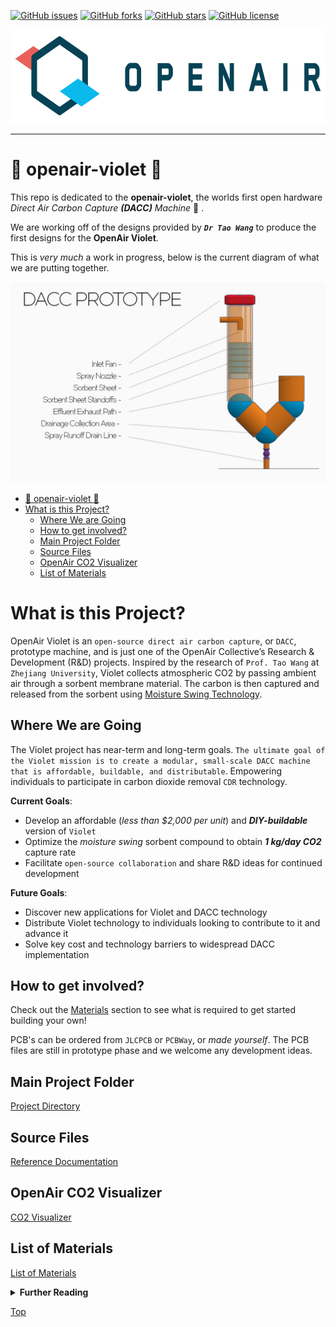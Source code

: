 [![GitHub issues](https://img.shields.io/github/issues/openair-collective/openair-violet?style=plastic)](https://github.com/openair-collective/openair-violet/issues) [![GitHub forks](https://img.shields.io/github/forks/openair-collective/openair-violet?style=plastic)](https://github.com/openair-collective/openair-violet/network) [![GitHub stars](https://img.shields.io/github/stars/openair-collective/openair-violet?style=plastic)](https://github.com/openair-collective/openair-violet/stargazers) [![GitHub license](https://img.shields.io/github/license/openair-collective/openair-violet?style=plastic)](https://github.com/openair-collective/openair-violet/blob/master/LICENSE)

<p align="center">
   <img width="550px" height="150px" title="Open-Air-Logo" src="imgs/openair-logo.png">
</p>

---

# :seedling: openair-violet :seedling:

This repo is dedicated to the **openair-violet**, the worlds first open hardware *Direct Air Carbon Capture* ***(DACC)*** *Machine* :cactus: .

We are working off of the designs provided by ***`Dr Tao Wang`*** to produce the first designs for the **OpenAir Violet**.

This is *very much* a work in progress, below is the current diagram of what we are putting together.

![DACC Diagram](/imgs/DACC.png/)

- [:seedling: openair-violet :seedling:](#seedling-openair-violet-seedling)
- [What is this Project?](#what-is-this-project)
  - [Where We are Going](#where-we-are-going)
  - [How to get involved?](#how-to-get-involved)
  - [Main Project Folder](#main-project-folder)
  - [Source Files](#source-files)
  - [OpenAir CO2 Visualizer](#openair-co2-visualizer)
  - [List of Materials](#list-of-materials)

# What is this Project?

OpenAir Violet is an `open-source direct air carbon capture`, or `DACC`, prototype machine, and is just one of the OpenAir Collective’s Research & Development (R&D) projects. Inspired by the research of `Prof. Tao Wang` at `Zhejiang University`, Violet collects atmospheric CO2 by passing ambient air through a sorbent membrane material. The carbon is then captured and released from the sorbent using [Moisture Swing Technology](https://docs.google.com/document/d/15x6pYi-xJytPkurglT9BauONpkMiZNfhfKL4CRyjoe4/edit?usp=sharing).

## Where We are Going

The Violet project has near-term and long-term goals. `The ultimate goal of the Violet mission is to create a modular, small-scale DACC machine that is affordable, buildable, and distributable`. Empowering individuals to participate in carbon dioxide removal `CDR` technology.

**Current Goals**:

- Develop an affordable (*less than $2,000 per unit*) and ***DIY-buildable*** version of `Violet`
- Optimize the *moisture swing* sorbent compound to obtain ***1 kg/day CO2*** capture rate
- Facilitate `open-source collaboration` and share R&D ideas for continued development

**Future Goals**:

- Discover new applications for Violet and DACC technology
- Distribute Violet technology to individuals looking to contribute to it and advance it
- Solve key cost and technology barriers to widespread DACC implementation

## How to get involved?

Check out the [Materials](#list-of-materials) section to see what is required to get started building your own!

PCB's can be ordered from `JLCPCB` or `PCBWay`, or *made yourself*. The PCB files are still in prototype phase and we welcome any development ideas.

## Main Project Folder

[Project Directory](/Code/Open-Air_Violet_PlatformIO/)

## Source Files

[Reference Documentation](/docs/Reference_Docs/)

## OpenAir CO2 Visualizer

[CO2 Visualizer](/Code/OpenAir_CO2_Viz/)

## List of Materials

[List of Materials](/extras/List_of_Materials.csv)

<details>
<summary>
    <b>Further Reading</b>
</summary>

 More info Coming Soon!

</details>

[Top](#seedling-openair-violet-seedling)
